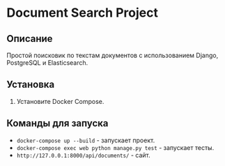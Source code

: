 # Document Search Project

## Описание
Простой поисковик по текстам документов с использованием Django, PostgreSQL и Elasticsearch.

## Установка
1. Установите Docker Compose.

## Команды для запуска
- `docker-compose up --build` - запускает проект.
- `docker-compose exec web python manage.py test` - запускает тесты.
- `http://127.0.0.1:8000/api/documents/` - сайт.